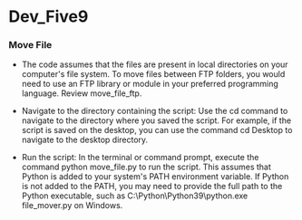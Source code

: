 # Dev_Five9

### Move File

* The code assumes that the files are present in local directories on your computer's file system. To move files between FTP folders, you would need to use an FTP library or module in your preferred programming language. Review move_file_ftp.

* Navigate to the directory containing the script: Use the cd command to navigate to the directory where you saved the script. For example, if the script is saved on the desktop, you can use the command cd Desktop to navigate to the desktop directory.

* Run the script: In the terminal or command prompt, execute the command python move_file.py to run the script. This assumes that Python is added to your system's PATH environment variable. If Python is not added to the PATH, you may need to provide the full path to the Python executable, such as C:\Python\Python39\python.exe file_mover.py on Windows.